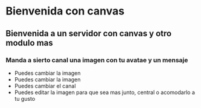 # Bienvenida con canvas

## Bienvenida a un servidor con canvas y otro modulo mas

### Manda a sierto canal una imagen con tu avatae y un mensaje 
- Puedes cambiar la imagen
- Puedes cambiar la imagen 
- Puedes cambiar el canal
- Puedes editar la imagen para que sea mas junto, central o acomodarlo a tu gusto 
